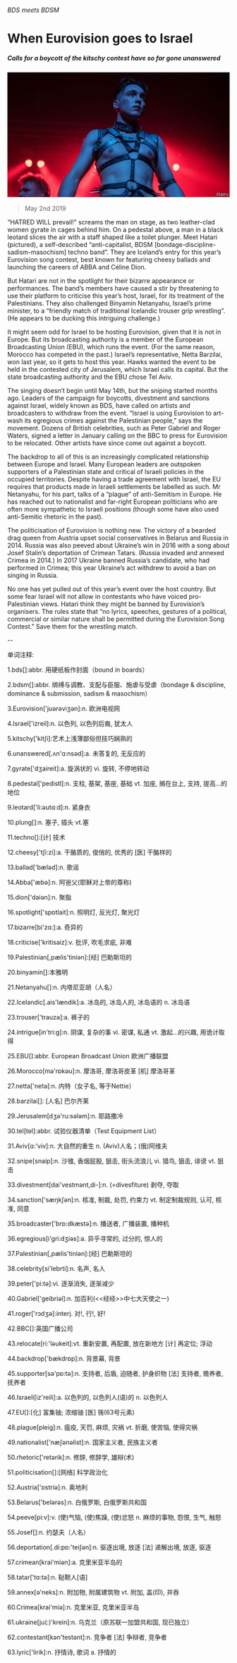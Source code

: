 ###### BDS meets BDSM

# When Eurovision goes to Israel 

##### Calls for a boycott of the kitschy contest have so far gone unanswered 

![image](images/20190504_MAP003_0.jpg) 

> May 2nd 2019 

“HATRED WILL prevail!” screams the man on stage, as two leather-clad women gyrate in cages behind him. On a pedestal above, a man in a black leotard slices the air with a staff shaped like a toilet plunger. Meet Hatari (pictured), a self-described “anti-capitalist, BDSM [bondage-discipline-sadism-masochism] techno band”. They are Iceland’s entry for this year’s Eurovision song contest, best known for featuring cheesy ballads and launching the careers of ABBA and Céline Dion. 

But Hatari are not in the spotlight for their bizarre appearance or performances. The band’s members have caused a stir by threatening to use their platform to criticise this year’s host, Israel, for its treatment of the Palestinians. They also challenged Binyamin Netanyahu, Israel’s prime minister, to a “friendly match of traditional Icelandic trouser grip wrestling”. (He appears to be ducking this intriguing challenge.) 

It might seem odd for Israel to be hosting Eurovision, given that it is not in Europe. But its broadcasting authority is a member of the European Broadcasting Union (EBU), which runs the event. (For the same reason, Morocco has competed in the past.) Israel’s representative, Netta Barzilai, won last year, so it gets to host this year. Hawks wanted the event to be held in the contested city of Jerusalem, which Israel calls its capital. But the state broadcasting authority and the EBU chose Tel Aviv. 

The singing doesn’t begin until May 14th, but the sniping started months ago. Leaders of the campaign for boycotts, divestment and sanctions against Israel, widely known as BDS, have called on artists and broadcasters to withdraw from the event. “Israel is using Eurovision to art-wash its egregious crimes against the Palestinian people,” says the movement. Dozens of British celebrities, such as Peter Gabriel and Roger Waters, signed a letter in January calling on the BBC to press for Eurovision to be relocated. Other artists have since come out against a boycott. 

The backdrop to all of this is an increasingly complicated relationship between Europe and Israel. Many European leaders are outspoken supporters of a Palestinian state and critical of Israeli policies in the occupied territories. Despite having a trade agreement with Israel, the EU requires that products made in Israeli settlements be labelled as such. Mr Netanyahu, for his part, talks of a “plague” of anti-Semitism in Europe. He has reached out to nationalist and far-right European politicians who are often more sympathetic to Israeli positions (though some have also used anti-Semitic rhetoric in the past). 

The politicisation of Eurovision is nothing new. The victory of a bearded drag queen from Austria upset social conservatives in Belarus and Russia in 2014. Russia was also peeved about Ukraine’s win in 2016 with a song about Josef Stalin’s deportation of Crimean Tatars. (Russia invaded and annexed Crimea in 2014.) In 2017 Ukraine banned Russia’s candidate, who had performed in Crimea; this year Ukraine’s act withdrew to avoid a ban on singing in Russia. 

No one has yet pulled out of this year’s event over the host country. But some fear Israel will not allow in contestants who have voiced pro-Palestinian views. Hatari think they might be banned by Eurovision’s organisers. The rules state that “no lyrics, speeches, gestures of a political, commercial or similar nature shall be permitted during the Eurovision Song Contest.” Save them for the wrestling match. 

-- 

 单词注释:

1.bds[]:abbr. 用硬纸板作封面（bound in boards） 

2.bdsm[]:abbr. 绑缚与调教、支配与臣服、施虐与受虐（bondage & discipline, dominance & submission, sadism & masochism） 

3.Eurovision['juәrәviʒәn]:n. 欧洲电视网 

4.Israel['izreil]:n. 以色列, 以色列后裔, 犹太人 

5.kitschy['kitʃi]:艺术上浅薄鄙俗但技巧娴熟的 

6.unanswered[.ʌn'ɑ:nsәd]:a. 未答复的, 无反应的 

7.gyrate['dʒaireit]:a. 旋涡状的 vi. 旋转, 不停地转动 

8.pedestal['pedistl]:n. 支柱, 基架, 基座, 基础 vt. 加座, 搁在台上, 支持, 提高...的地位 

9.leotard['li:әutɑ:d]:n. 紧身衣 

10.plung[]:n. 塞子, 插头 vt.塞 

11.techno[]:[计] 技术 

12.cheesy['tʃi:zi]:a. 干酪质的, 俊俏的, 优秀的 [医] 干酪样的 

13.ballad['bælәd]:n. 歌谣 

14.Abba['æbә]:n. 阿爸父(耶稣对上帝的尊称) 

15.dion['daiәn]:n. 聚脂 

16.spotlight['spɒtlait]:n. 照明灯, 反光灯, 聚光灯 

17.bizarre[bi'zɑ:]:a. 奇异的 

18.criticise['kritisaiz]:v. 批评, 吹毛求疵, 非难 

19.Palestinian[,pælis'tiniәn]:[经] 巴勒斯坦的 

20.binyamin[]:本雅明 

21.Netanyahu[]:n. 内塔尼亚胡（人名） 

22.Icelandic[.ais'lændik]:a. 冰岛的, 冰岛人的, 冰岛语的 n. 冰岛语 

23.trouser['trauzә]:a. 裤子的 

24.intrigue[in'tri:g]:n. 阴谋, 复杂的事 vi. 密谋, 私通 vt. 激起...的兴趣, 用诡计取得 

25.EBU[]:abbr. European Broadcast Union 欧洲广播联盟 

26.Morocco[mә'rɒkәu]:n. 摩洛哥, 摩洛哥皮革 [机] 摩洛哥革 

27.netta['netə]:n. 内特（女子名, 等于Nettie） 

28.barzilai[]: [人名] 巴尔齐莱 

29.Jerusalem[dʒә'ru:sәlәm]:n. 耶路撒冷 

30.tel[tel]:abbr. 试验仪器清单（Test Equipment List） 

31.Aviv[ɑ:'viv]:n. 大自然的重生 n. (Aviv)人名；(俄)阿维夫 

32.snipe[snaip]:n. 沙锥, 香烟屁股, 狙击, 街头流浪儿 vi. 猎鸟, 狙击, 诽谤 vt. 狙击 

33.divestment[dai'vestmәnt,di-]:n. (=divesfiture) 剥夺, 夺取 

34.sanction['sæŋkʃәn]:n. 核准, 制裁, 处罚, 约束力 vt. 制定制裁规则, 认可, 核准, 同意 

35.broadcaster['brɒ:dkæstә]:n. 播送者, 广播装置, 播种机 

36.egregious[i'gri:dʒiәs]:a. 异乎寻常的, 过分的, 惊人的 

37.Palestinian[,pælis'tiniәn]:[经] 巴勒斯坦的 

38.celebrity[si'lebrti]:n. 名声, 名人 

39.peter['pi:tә]:vi. 逐渐消失, 逐渐减少 

40.Gabriel['geibriәl]:n. 加百利(<<经经>>中七大天使之一) 

41.roger['rɔdʒә]:interj. 对!, 行!, 好! 

42.BBC[]:英国广播公司 

43.relocate[ri:'lәukeit]:vt. 重新安置, 再配置, 放在新地方 [计] 再定位; 浮动 

44.backdrop['bækdrɒp]:n. 背景幕, 背景 

45.supporter[sә'pɒ:tә]:n. 支持者, 后盾, 迫随者, 护身织物 [法] 支持者, 赡养者, 抚养者 

46.Israeli[iz'reili]:a. 以色列的, 以色列人(语)的 n. 以色列人 

47.EU[]:[化] 富集铀; 浓缩铀 [医] 铕(63号元素) 

48.plague[pleig]:n. 瘟疫, 天罚, 麻烦, 灾祸 vt. 折磨, 使苦恼, 使得灾祸 

49.nationalist['næʃәnәlist]:n. 国家主义者, 民族主义者 

50.rhetoric['retәrik]:n. 修辞, 修辞学, 雄辩(术) 

51.politicisation[]:[网络] 科学政治化 

52.Austria['ɒstriә]:n. 奥地利 

53.Belarus['belərəs]:n. 白俄罗斯, 白俄罗斯共和国 

54.peeve[pi:v]:v. (使)气恼, (使)焦躁, (使)忿怒 n. 麻烦的事物, 怨恨, 生气, 触怒 

55.Josef[]:n. 约瑟夫（人名） 

56.deportation[.di:pɒ:'teiʃәn]:n. 驱逐出境, 放逐 [法] 递解出境, 放逐, 驱逐 

57.crimean[krai'miәn]:a. 克里米亚半岛的 

58.tatar['tɑ:tә]:n. 鞑靼人[语] 

59.annex[ә'neks]:n. 附加物, 附属建筑物 vt. 附加, 盖(印), 并吞 

60.Crimea[krai'miә]:n. 克里米亚, 克里米亚半岛 

61.ukraine[ju(:)'krein]:n. 乌克兰（原苏联一加盟共和国, 现已独立） 

62.contestant[kәn'testәnt]:n. 竞争者 [法] 争辩者, 竞争者 

63.lyric['lirik]:n. 抒情诗, 歌词 a. 抒情的 

